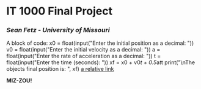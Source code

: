 # IT 1000 Final Project
### _Sean Fetz - University of Missouri_

A block of code:
x0 = float(input("Enter the initial position as a decimal: "))
v0 = float(input("Enter the initial velocity as a decimal: "))
a = float(input("Enter the rate of acceleration as a decimal: "))
t = float(input("Enter the time (seconds): "))
xf = x0 + v0*t + 0.5*a*t*t
print("\nThe objects final position is: ", xf)
[a relative link](FinalProjectMain.md)

**MIZ-ZOU!**
